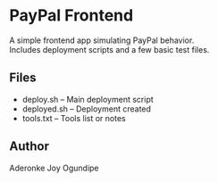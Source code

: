 # PayPal Frontend

A simple frontend app simulating PayPal behavior.  
Includes deployment scripts and a few basic test files.

## Files
- deploy.sh – Main deployment script
- deployed.sh – Deployment created
- tools.txt – Tools list or notes

## Author
Aderonke Joy Ogundipe

